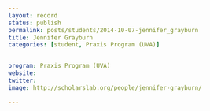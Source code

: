 ```yaml
---
layout: record
status: publish
permalink: posts/students/2014-10-07-jennifer_grayburn
title: Jennifer Grayburn
categories: [student, Praxis Program (UVA)]


program: Praxis Program (UVA)
website: 
twitter:  
image: http://scholarslab.org/people/jennifer-grayburn/

---
```


